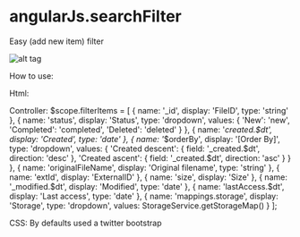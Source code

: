 angularJs.searchFilter
======================

Easy (add new item) filter

![alt tag](https://raw.github.com/JTOne123/angularJs.searchFilter/master/searchFilter.png)

How to use:

Html:
<searchfilter items="filterItems" init-filter="initFilter" search-action="doSearch" />    

Controller:
$scope.filterItems =
[
	{ name: '_id', display: 'FileID', type: 'string' },
	{ name: 'status', display: 'Status', type: 'dropdown', values: { 'New': 'new', 'Completed': 'completed', 'Deleted': 'deleted' } },
	{ name: '_created.$dt', display: 'Created', type: 'date' },
	{
		name: '_$orderBy', display: '[Order By]', type: 'dropdown', values: {
			'Created descent': {
				field: '_created.$dt',
				direction: 'desc'
			},
			'Created ascent': {
				field: '_created.$dt',
				direction: 'asc'
			}
		}
	},
	{ name: 'originalFileName', display: 'Original filename', type: 'string' },
	{ name: 'extId', display: 'ExternalID' },
	{ name: 'size', display: 'Size' },
	{ name: '_modified.$dt', display: 'Modified', type: 'date' },
	{ name: 'lastAccess.$dt', display: 'Last access', type: 'date' },
	{ name: 'mappings.storage', display: 'Storage', type: 'dropdown', values: StorageService.getStorageMap() }
];


CSS: By defaults used a twitter bootstrap
